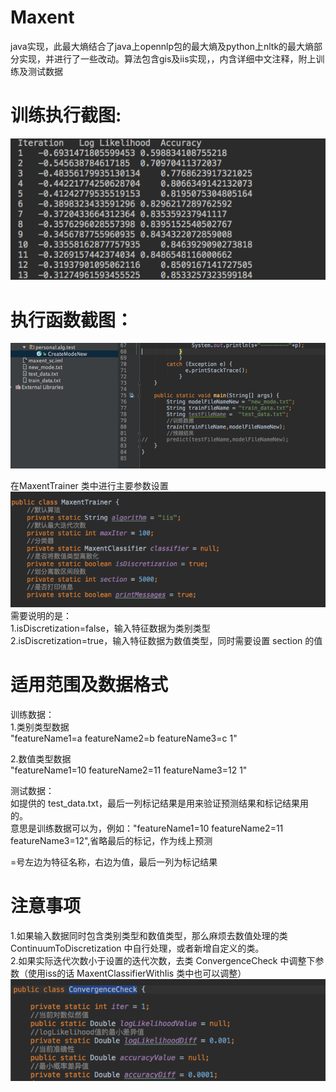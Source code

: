 Maxent
====
java实现，此最大熵结合了java上opennlp包的最大熵及python上nltk的最大熵部分实现，并进行了一些改动。算法包含gis及iis实现，，内含详细中文注释，附上训练及测试数据<br>

# 训练执行截图:<br>
![image](https://github.com/sccuncai/Maxent/raw/master/Screenshots/1.png)

# 执行函数截图：<br>
![image](https://github.com/sccuncai/Maxent/raw/master/Screenshots/2.png)

在MaxentTrainer 类中进行主要参数设置<br>
![image](https://github.com/sccuncai/Maxent/raw/master/Screenshots/3.png)
需要说明的是：<br>
1.isDiscretization=false，输入特征数据为类别类型<br>
2.isDiscretization=true，输入特征数据为数值类型，同时需要设置 section 的值<br>

# 适用范围及数据格式
训练数据：<br>
1.类别类型数据<br>
"featureName1=a featureName2=b featureName3=c 1"<br>

2.数值类型数据<br>
"featureName1=10 featureName2=11 featureName3=12 1"<br>

测试数据：<br>
如提供的 test_data.txt，最后一列标记结果是用来验证预测结果和标记结果用的。<br>
意思是训练数据可以为，例如："featureName1=10 featureName2=11 featureName3=12",省略最后的标记，作为线上预测<br>

=号左边为特征名称，右边为值，最后一列为标记结果<br>

# 注意事项<br>
1.如果输入数据同时包含类别类型和数值类型，那么麻烦去数值处理的类 ContinuumToDiscretization 中自行处理，或者新增自定义的类。<br>
2.如果实际迭代次数小于设置的迭代次数，去类 ConvergenceCheck 中调整下参数（使用iss的话 MaxentClassifierWithIis 类中也可以调整）<br>
![image](https://github.com/sccuncai/Maxent/raw/master/Screenshots/4.png)
